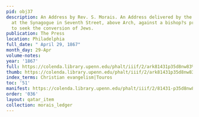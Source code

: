 ```yaml
---
pid: obj37
description: An Address by Rev. S. Morais. An Address delivered by the Rev. S. Morais,
  at the Synagogue in Seventh Street, above Arch, against a bishop?s proclamation
  to seek the conversion of Jews.
publication: The Press
location: Philadelphia
full_date: " April 29, 1867"
month_day: 29-Apr
volume-notes:
year: '1867'
full: https://colenda.library.upenn.edu/phalt/iiif/2/ark81431p35d8nw83%2FSHA256E-s7566988--a68f55760fbcd40961657d4fde547b3dae8fdfacca6f46aaaf4896cb93216284.jpeg/full/3500,/0/default.jpg
thumb: https://colenda.library.upenn.edu/phalt/iiif/2/ark81431p35d8nw83%2FSHA256E-s7566988--a68f55760fbcd40961657d4fde547b3dae8fdfacca6f46aaaf4896cb93216284.jpeg/full/!200,200/0/default.jpg
index_terms: Christian evangelism|Touros
toc: '51'
manifest: https://colenda.library.upenn.edu/phalt/iiif/2/81431-p35d8nw83/manifest
order: '036'
layout: qatar_item
collection: morais_ledger
---
```

